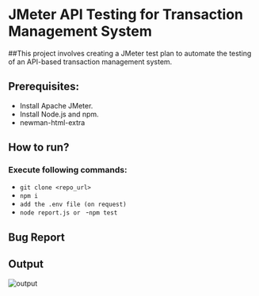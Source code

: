 # JMeter API Testing for Transaction Management System

##This project involves creating a JMeter test plan to automate the testing of an API-based transaction management system.

## Prerequisites:
- Install Apache JMeter.
- Install Node.js and npm.
- newman-html-extra


## How to run?
### Execute following commands:
- ``` git clone <repo_url> ```
- ``` npm i ```
- ```add the .env file (on request)   ```
- ``` node report.js or  ```
-``` npm test  ```

## Bug Report




## Output

![output](https://github.com/FarukBadsha0186/demo-transaction-api-jmeter/assets/97550258/ca073942-e5d5-47b8-8853-86b109d1a265)





